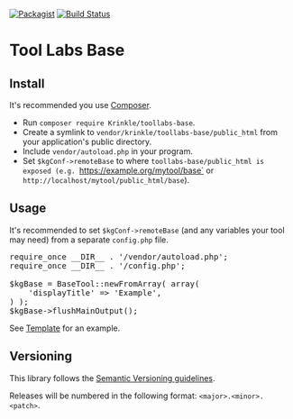 [![Packagist](https://img.shields.io/packagist/v/Krinkle/toollabs-base.svg?style=flat)](https://packagist.org/packages/Krinkle/toollabs-base) [![Build Status](https://travis-ci.org/Krinkle/toollabs-base.svg?branch=master)](https://travis-ci.org/Krinkle/toollabs-base)

# Tool Labs Base

## Install

It's recommended you use [Composer](https://getcomposer.org).

* Run `composer require Krinkle/toollabs-base`.
* Create a symlink to `vendor/krinkle/toollabs-base/public_html` from your application's public directory.
* Include `vendor/autoload.php` in your program.
* Set `$kgConf->remoteBase` to where `toollabs-base/public_html is exposed (e.g. `https://example.org/mytool/base` or `http://localhost/mytool/public_html/base`).

## Usage

It's recommended to set `$kgConf->remoteBase` (and any variables your tool may need) from a separate `config.php` file.

<pre lang="php">
require_once __DIR__ . '/vendor/autoload.php';
require_once __DIR__ . '/config.php';

$kgBase = BaseTool::newFromArray( array(
	'displayTitle' => 'Example',
) );
$kgBase->flushMainOutput();
</pre>

See [Template](/template) for an example.

## Versioning

This library follows the [Semantic Versioning guidelines](https://semver.org/).

Releases will be numbered in the following format: `<major>.<minor>.<patch>`.
